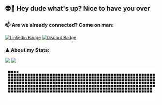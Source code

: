 ## 👽🖖 Hey dude what's up? Nice to have you over


### 📫 Are we already connected? Come on man:
[![Linkedin Badge](https://img.shields.io/badge/-LinkedIn-blue?style=for-the-badge&logo=Linkedin&logoColor=white&link=https://www.linkedin.com/in/luccas-specht/)](https://www.linkedin.com/in/luccas-specht/)
[![Discord Badge](https://img.shields.io/badge/Discord-7289DA?style=for-the-badge&logo=discord&logoColor=white&link=https://www.discordapp.com/users/9140/)](https://www.discordapp.com/users/9140/)


### ♟ About my Stats:
<div>
  <img height="145em" src="https://github-readme-stats.vercel.app/api?username=luccas-specht&hide=contribs,issues&show_icons=true&theme=tokyonight&include_all_commits=true&count_private=true"/>
  <img height="145em" src="https://github-readme-stats.vercel.app/api/top-langs/?username=luccas-specht&hide=objective-c,python,html,css,ruby,starlark,shell,scss,handlebars&layout=compact&langs_count=7&theme=tokyonight"/>
  
  ![Snake animation](https://github.com/luccas-specht/luccas-specht/blob/output/github-contribution-grid-snake.svg)
</div>



